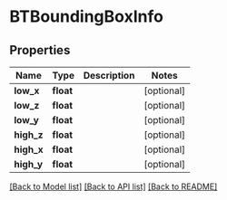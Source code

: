 # BTBoundingBoxInfo

## Properties
Name | Type | Description | Notes
------------ | ------------- | ------------- | -------------
**low_x** | **float** |  | [optional] 
**low_z** | **float** |  | [optional] 
**low_y** | **float** |  | [optional] 
**high_z** | **float** |  | [optional] 
**high_x** | **float** |  | [optional] 
**high_y** | **float** |  | [optional] 

[[Back to Model list]](../README.md#documentation-for-models) [[Back to API list]](../README.md#documentation-for-api-endpoints) [[Back to README]](../README.md)


